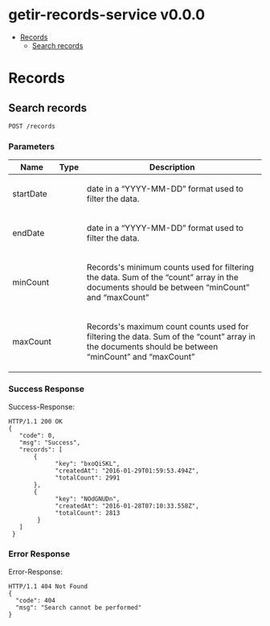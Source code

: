 # getir-records-service v0.0.0



- [Records](#records)
	- [Search records](#search-records)
	


# Records

## Search records



	POST /records


### Parameters

| Name    | Type      | Description                          |
|---------|-----------|--------------------------------------|
| startDate			| 			|  <p>date in a “YYYY-MM-DD” format used to filter the data.</p>							|
| endDate			| 			|  <p>date in a “YYYY-MM-DD” format used to filter the data.</p>							|
| minCount			| 			|  <p>Records's minimum counts used for filtering the data. Sum of the “count” array in the documents should be between “minCount” and “maxCount”</p>							|
| maxCount			| 			|  <p>Records's maximum count counts used for filtering the data. Sum of the “count” array in the documents should be between “minCount” and “maxCount”</p>							|

### Success Response

Success-Response:

```
HTTP/1.1 200 OK
{
   "code": 0,
   "msg": "Success",
   "records": [
       {
             "key": "bxoQiSKL",
             "createdAt": "2016-01-29T01:59:53.494Z",
             "totalCount": 2991
       },
       {
             "key": "NOdGNUDn",
             "createdAt": "2016-01-28T07:10:33.558Z",
             "totalCount": 2813
        }
   ]
 }
```
### Error Response

Error-Response:

```
HTTP/1.1 404 Not Found
{
  "code": 404
  "msg": "Search cannot be performed"
}
```

